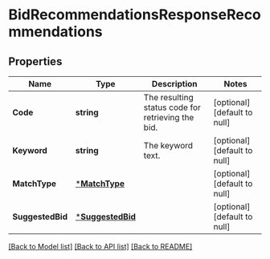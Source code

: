 # BidRecommendationsResponseRecommendations

## Properties
Name | Type | Description | Notes
------------ | ------------- | ------------- | -------------
**Code** | **string** | The resulting status code for retrieving the bid. | [optional] [default to null]
**Keyword** | **string** | The keyword text. | [optional] [default to null]
**MatchType** | [***MatchType**](MatchType.md) |  | [optional] [default to null]
**SuggestedBid** | [***SuggestedBid**](SuggestedBid.md) |  | [optional] [default to null]

[[Back to Model list]](../README.md#documentation-for-models) [[Back to API list]](../README.md#documentation-for-api-endpoints) [[Back to README]](../README.md)

